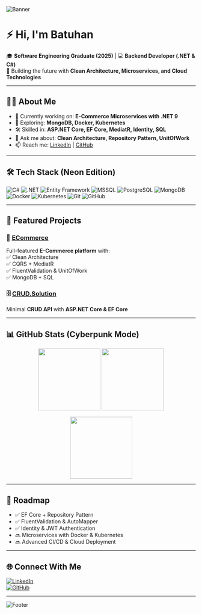 <!-- Neon Cyberpunk Banner -->
![Banner](https://capsule-render.vercel.app/api?type=waving&height=200&text=Kemal%20Batuhan%20Çağlayan&fontAlign=50&fontAlignY=40&color=0:000000,100:8A2BE2&fontColor=39FF14&fontSize=38&animation=twinkling)

# ⚡ Hi, I'm Batuhan  

🎓 **Software Engineering Graduate (2025)** | 💻 **Backend Developer (.NET & C#)**  
🚀 Building the future with **Clean Architecture, Microservices, and Cloud Technologies**  

---

## 🧑‍💻 About Me  
- 🔭 Currently working on: **E-Commerce Microservices with .NET 9**  
- 🌱 Exploring: **MongoDB, Docker, Kubernetes**  
- 🛠️ Skilled in: **ASP.NET Core, EF Core, MediatR, Identity, SQL**  
- 💬 Ask me about: **Clean Architecture, Repository Pattern, UnitOfWork**  
- 📫 Reach me: [LinkedIn](https://www.linkedin.com/in/kbatuhancaglayan) | [GitHub](https://github.com/batucglyn)  

---

## 🛠 Tech Stack (Neon Edition)  

![C#](https://img.shields.io/badge/C%23-000000.svg?style=for-the-badge&logo=c-sharp&logoColor=39FF14)
![.NET](https://img.shields.io/badge/.NET-000000?style=for-the-badge&logo=dotnet&logoColor=8A2BE2)
![Entity Framework](https://img.shields.io/badge/Entity%20Framework-000000?style=for-the-badge&logo=dotnet&logoColor=00FFFF)
![MSSQL](https://img.shields.io/badge/MSSQL-000000?style=for-the-badge&logo=microsoftsqlserver&logoColor=FF073A)
![PostgreSQL](https://img.shields.io/badge/PostgreSQL-000000?style=for-the-badge&logo=postgresql&logoColor=00FFFF)
![MongoDB](https://img.shields.io/badge/MongoDB-000000?style=for-the-badge&logo=mongodb&logoColor=39FF14)
![Docker](https://img.shields.io/badge/Docker-000000?style=for-the-badge&logo=docker&logoColor=2496ED)
![Kubernetes](https://img.shields.io/badge/Kubernetes-000000?style=for-the-badge&logo=kubernetes&logoColor=326CE5)
![Git](https://img.shields.io/badge/Git-000000?style=for-the-badge&logo=git&logoColor=FF073A)
![GitHub](https://img.shields.io/badge/GitHub-000000?style=for-the-badge&logo=github&logoColor=8A2BE2)

---

## 📌 Featured Projects  

### 🛒 [ECommerce](https://github.com/batucglyn/ECommerce)  
Full-featured **E-Commerce platform** with:  
✅ Clean Architecture  
✅ CQRS + MediatR  
✅ FluentValidation & UnitOfWork  
✅ MongoDB + SQL  

### 🗄️ [CRUD.Solution](https://github.com/batucglyn/CRUD.Solution)  
Minimal **CRUD API** with **ASP.NET Core & EF Core**  

---

## 📊 GitHub Stats (Cyberpunk Mode)  

<p align="center">
  <img src="https://github-readme-stats.vercel.app/api?username=batucglyn&show_icons=true&theme=radical&bg_color=000000&title_color=8A2BE2&text_color=39FF14&icon_color=00FFFF" height="165"/>
  <img src="https://github-readme-stats.vercel.app/api/top-langs/?username=batucglyn&layout=compact&theme=radical&bg_color=000000&title_color=8A2BE2&text_color=39FF14" height="165"/>
</p>

<p align="center">
  <img src="https://streak-stats.demolab.com/?user=batucglyn&theme=radical&background=000000&ring=39FF14&fire=8A2BE2&currStreakLabel=00FFFF" height="165"/>
</p>

---

## 🎯 Roadmap  

- ✅ EF Core + Repository Pattern  
- ✅ FluentValidation & AutoMapper  
- ✅ Identity & JWT Authentication  
- 🔜 Microservices with Docker & Kubernetes  
- 🔜 Advanced CI/CD & Cloud Deployment  

---

## 🌐 Connect With Me  

[![LinkedIn](https://img.shields.io/badge/LinkedIn-000000?style=for-the-badge&logo=linkedin&logoColor=39FF14)](https://www.linkedin.com/in/kbatuhancaglayan)  
[![GitHub](https://img.shields.io/badge/GitHub-000000?style=for-the-badge&logo=github&logoColor=8A2BE2)](https://github.com/batucglyn)  

---

<!-- Neon Footer -->
![Footer](https://capsule-render.vercel.app/api?type=waving&color=0:000000,100:8A2BE2&height=120&section=footer&fontColor=39FF14&animation=twinkling)
